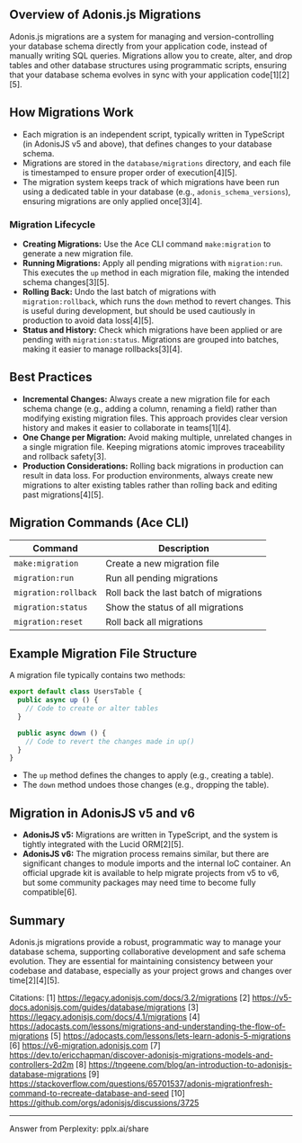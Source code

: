 ## Overview of Adonis.js Migrations

Adonis.js migrations are a system for managing and version-controlling your database schema directly from your application code, instead of manually writing SQL queries. Migrations allow you to create, alter, and drop tables and other database structures using programmatic scripts, ensuring that your database schema evolves in sync with your application code[1][2][5].

## How Migrations Work

- Each migration is an independent script, typically written in TypeScript (in AdonisJS v5 and above), that defines changes to your database schema.
- Migrations are stored in the `database/migrations` directory, and each file is timestamped to ensure proper order of execution[4][5].
- The migration system keeps track of which migrations have been run using a dedicated table in your database (e.g., `adonis_schema_versions`), ensuring migrations are only applied once[3][4].

### Migration Lifecycle

- **Creating Migrations:** Use the Ace CLI command `make:migration` to generate a new migration file.
- **Running Migrations:** Apply all pending migrations with `migration:run`. This executes the `up` method in each migration file, making the intended schema changes[3][5].
- **Rolling Back:** Undo the last batch of migrations with `migration:rollback`, which runs the `down` method to revert changes. This is useful during development, but should be used cautiously in production to avoid data loss[4][5].
- **Status and History:** Check which migrations have been applied or are pending with `migration:status`. Migrations are grouped into batches, making it easier to manage rollbacks[3][4].

## Best Practices

- **Incremental Changes:** Always create a new migration file for each schema change (e.g., adding a column, renaming a field) rather than modifying existing migration files. This approach provides clear version history and makes it easier to collaborate in teams[1][4].
- **One Change per Migration:** Avoid making multiple, unrelated changes in a single migration file. Keeping migrations atomic improves traceability and rollback safety[3].
- **Production Considerations:** Rolling back migrations in production can result in data loss. For production environments, always create new migrations to alter existing tables rather than rolling back and editing past migrations[4][5].

## Migration Commands (Ace CLI)

| Command                   | Description                                      |
|---------------------------|--------------------------------------------------|
| `make:migration`          | Create a new migration file                      |
| `migration:run`           | Run all pending migrations                       |
| `migration:rollback`      | Roll back the last batch of migrations           |
| `migration:status`        | Show the status of all migrations                |
| `migration:reset`         | Roll back all migrations                         |

## Example Migration File Structure

A migration file typically contains two methods:

```typescript
export default class UsersTable {
  public async up () {
    // Code to create or alter tables
  }

  public async down () {
    // Code to revert the changes made in up()
  }
}
```

- The `up` method defines the changes to apply (e.g., creating a table).
- The `down` method undoes those changes (e.g., dropping the table).

## Migration in AdonisJS v5 and v6

- **AdonisJS v5:** Migrations are written in TypeScript, and the system is tightly integrated with the Lucid ORM[2][5].
- **AdonisJS v6:** The migration process remains similar, but there are significant changes to module imports and the internal IoC container. An official upgrade kit is available to help migrate projects from v5 to v6, but some community packages may need time to become fully compatible[6].

## Summary

Adonis.js migrations provide a robust, programmatic way to manage your database schema, supporting collaborative development and safe schema evolution. They are essential for maintaining consistency between your codebase and database, especially as your project grows and changes over time[2][4][5].

Citations:
[1] https://legacy.adonisjs.com/docs/3.2/migrations
[2] https://v5-docs.adonisjs.com/guides/database/migrations
[3] https://legacy.adonisjs.com/docs/4.1/migrations
[4] https://adocasts.com/lessons/migrations-and-understanding-the-flow-of-migrations
[5] https://adocasts.com/lessons/lets-learn-adonis-5-migrations
[6] https://v6-migration.adonisjs.com
[7] https://dev.to/ericchapman/discover-adonisjs-migrations-models-and-controllers-2d2m
[8] https://tngeene.com/blog/an-introduction-to-adonisjs-database-migrations
[9] https://stackoverflow.com/questions/65701537/adonis-migrationfresh-command-to-recreate-database-and-seed
[10] https://github.com/orgs/adonisjs/discussions/3725

---
Answer from Perplexity: pplx.ai/share